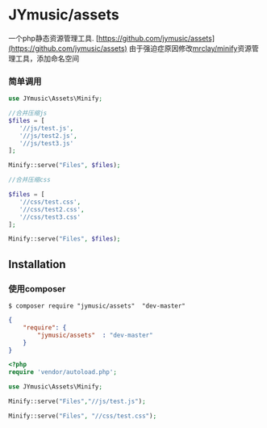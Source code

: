# JYmusic/assets


一个php静态资源管理工具. [https://github.com/jymusic/assets](https://github.com/jymusic/assets)
由于强迫症原因修改[mrclay/minify](https://github.com/mrclay/minify)资源管理工具，添加命名空间

### 简单调用

```php
use JYmusic\Assets\Minify;

//合并压缩js
$files = [
   '//js/test.js',
   '//js/test2.js',
   '//js/test3.js'
];

Minify::serve("Files", $files);

//合并压缩css

$files = [
   '//css/test.css',
   '//css/test2.css',
   '//css/test3.css'
];

Minify::serve("Files", $files);


```

## Installation

### 使用composer

```
$ composer require "jymusic/assets"  "dev-master"

```

```json
{
    "require": {
        "jymusic/assets"  : "dev-master"
    }
}
```

```php
<?php
require 'vendor/autoload.php';

use JYmusic\Assets\Minify;

Minify::serve("Files","//js/test.js");

Minify::serve("Files", "//css/test.css");
```

